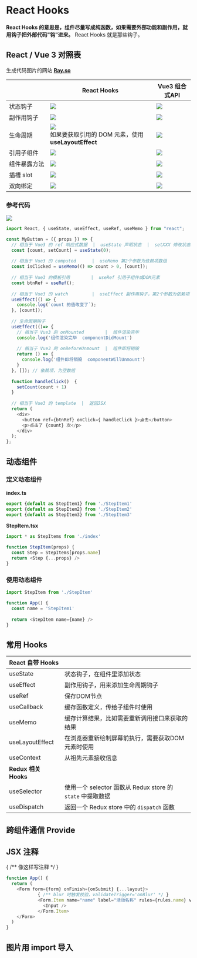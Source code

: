 # React Hooks

**React Hooks 的意思是，组件尽量写成纯函数，如果需要外部功能和副作用，就用钩子把外部代码"钩"进来。** React Hooks 就是那些钩子。



## React / Vue 3 对照表

生成代码图片的网站 <strong> [Ray.so](https://ray.so/ "")</strong>

|                                                      | React Hooks                                                  | Vue3 组合式API                                               |
| ---------------------------------------------------- | ------------------------------------------------------------ | ------------------------------------------------------------ |
| <div style="white-space: nowrap;">状态钩子</div>     | ![](../../../assets/images/React/useState-状态钩子.png) | ![](../../../assets/images/React/Vue3-响应式数据.png) |
| <div style="white-space: nowrap;">副作用钩子</div>   | ![](../../../assets/images/React/useEffect-副作用钩子.png) | ![](../../../assets/images/React/Vue3-的-watch.png) |
| <div style="white-space: nowrap;">生命周期</div>     | ![](../../../assets/images/React/React-Hooks-生命周期.png)<div>如果要获取引用的 DOM 元素，使用 **useLayoutEffect**</div> | ![](../../../assets/images/React/Vue3-生命周期.png) |
| <div style="white-space: nowrap;">引用子组件</div>   | ![](../../../assets/images/React/React_useRef.png) | ![](../../../assets/images/React/Vue3-模板引用.png) |
| <div style="white-space: nowrap;">组件暴露方法</div> | ![](../../../assets/images/React/React_useImperativeHandle.png) | ![](../../../assets/images/React/Vue3_defineExpose.png) |
| 插槽 slot                                            | ![](../../../assets/images/React/React_插槽.png) | ![](../../../assets/images/React/Vue3_插槽-slot.png) |
| 双向绑定                                             | ![](../../../assets/images/React/React_双向绑定-antd.png) | ![](../../../assets/images/React/Vue3_双向绑定-defineModel.png) |



### 参考代码

![](../../../assets/images/React/React-Hooks-与-Vue3-组合式-API.png)

```javascript
import React, { useState, useEffect, useRef, useMemo } from "react";

const MyButton = ({ props }) => {
  // 相当于 Vue3 的 ref 响应式数据  |  useState 声明状态  |  setXXX 修改状态，相当于 Vue3 用 ref.value 修改值
  const [count, setCount] = useState(0);
  
  // 相当于 Vue3 的 computed      |  useMemo 第2个参数为依赖项数组
  const isClicked = useMemo(() => count > 0, [count]);
  
  // 相当于 Vue3 的模板引用        |  useRef 引用子组件或DOM元素
  const btnRef = useRef();
  
  // 相当于 Vue3 的 watch         |  useEffect 副作用钩子，第2个参数为依赖项
  useEffect(() => {
    console.log(`count 的值改变了`);
  }, [count]);
  
  // 生命周期钩子
  useEffect(()=> {
    // 相当于 Vue3 的 onMounted        |  组件渲染完毕
    console.log('组件渲染完毕  componentDidMount')
    
    // 相当于 Vue3 的 onBeforeUnmount  |  组件即将销毁
    return () => {
      console.log('组件即将销毁  componentWillUnmount')
    }
  }, []); // 依赖项，为空数组
  
  function handleClick()  {
    setCount(count + 1)
  }
  
  // 相当于 Vue3 的 template  |  返回JSX
  return (
    <div>
      <button ref={btnRef} onClick={ handleClick }>点击</button>
      <p>点击了 {count} 次</p>
    </div>
  );
};
```



## 动态组件

### 定义动态组件

**index.ts**

```js
export {default as StepItem1} from './StepItem1'
export {default as StepItem2} from './StepItem2'
export {default as StepItem3} from './StepItem3'
```

**StepItem.tsx**

```js
import * as StepItems from './index'

function StepItem(props) {
  const Step = StepItems[props.name]
  return <Step {...props} />
}
```

### 使用动态组件

```js
import StepItem from './StepItem'

function App() {
  const name = 'StepItem1'
  
  return <StepItem name={name} />
}
```



## 常用 Hooks

| React 自带 Hooks     |                                                              |
| -------------------- | ------------------------------------------------------------ |
| useState             | 状态钩子，在组件里添加状态                                   |
| useEffect            | 副作用钩子，用来添加生命周期钩子                             |
| useRef               | 保存DOM节点                                                  |
| useCallback          | 缓存函数定义，传给子组件时使用                               |
| useMemo              | 缓存计算结果，比如需要重新调用接口来获取的结果               |
| useLayoutEffect      | 在浏览器重新绘制屏幕前执行，需要获取DOM元素时使用            |
| useContext           | 从祖先元素接收信息                                           |
| **Redux 相关 Hooks** |                                                              |
| useSelector                     | 使用一个 selector 函数从 Redux store 的 `state` 中提取数据 |
| useDispatch                     | 返回一个 Redux store 中的 `dispatch` 函数 |



## 跨组件通信 Provide



## JSX 注释

{ /** 像这样写注释 */ }

```js
function App() {
  return (
    <Form form={form} onFinish={onSubmit} {...layout}>
            { /** blur 时触发校验，validateTrigger='onBlur' */ }
            <Form.Item name="name" label="活动名称" rules={rules.name} validateTrigger='onBlur'>
              <Input />
            </Form.Item>
    </Form>
  )
}
```



## 图片用 import 导入
